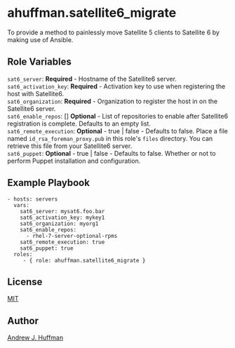 # ahuffman.satellite6_migrate

To provide a method to painlessly move Satellite 5 clients to Satellite 6 by making use of Ansible.

## Role Variables
`sat6_server`: **Required** - Hostname of the Satellite6 server.  
`sat6_activation_key`: **Required** - Activation key to use when registering the host with Satellite6.  
`sat6_organization`: **Required** - Organization to register the host in on the Satellite6 server.  
`sat6_enable_repos`: [] **Optional** - List of repositories to enable after Satellite6 registration is complete.  Defaults to an empty list.  
`sat6_remote_execution`: **Optional** - true | false - Defaults to false.  Place a file named `id_rsa_foreman_proxy.pub` in this role's `files` directory.  You can retrieve this file from your Satellite6 server.    
`sat6_puppet`: **Optional** - true | false - Defaults to false.  Whether or not to perform Puppet installation and configuration.  

## Example Playbook

    - hosts: servers
      vars:
        sat6_server: mysat6.foo.bar
        sat6_activation_key: mykey1
        sat6_organization: myorg1
        sat6_enable_repos:
          - rhel-7-server-optional-rpms
        sat6_remote_execution: true
        sat6_puppet: true
      roles:
         - { role: ahuffman.satellite6_migrate }

## License
[MIT](LICENSE)

## Author
[Andrew J. Huffman](https://github.com/ahuffman)
